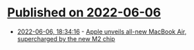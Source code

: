 # [Published on 2022-06-06](index.md)

* [2022-06-06, 18:34:16](https://news.ycombinator.com/item?id=31644019) - [Apple unveils all-new MacBook Air, supercharged by the new M2 chip](https://www.apple.com/newsroom/2022/06/apple-unveils-all-new-macbook-air-supercharged-by-the-new-m2-chip/)
